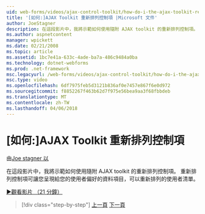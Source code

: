 ```yaml
---
uid: web-forms/videos/ajax-control-toolkit/how-do-i-the-ajax-toolkit-reorder-control
title: '[如何:]AJAX Toolkit 重新排列控制項 |Microsoft 文件'
author: JoeStagner
description: 在這段影片中，我將示範如何使用隨附 AJAX toolkit 的重新排列控制項。 重新排列控制項可讓您呈現給您的使用者清單 o...
ms.author: aspnetcontent
manager: wpickett
ms.date: 02/21/2008
ms.topic: article
ms.assetid: 1bc7e41a-633c-4ade-ba7a-486c9484a0ba
ms.technology: dotnet-webforms
ms.prod: .net-framework
msc.legacyurl: /web-forms/videos/ajax-control-toolkit/how-do-i-the-ajax-toolkit-reorder-control
msc.type: video
ms.openlocfilehash: 6df7975feb5d3121b836af0e7457e867f6e0d972
ms.sourcegitcommit: f8852267f463b62d7f975e56bea9aa3f68fbbdeb
ms.translationtype: MT
ms.contentlocale: zh-TW
ms.lasthandoff: 04/06/2018
---
```

<a name="how-do-i-the-ajax-toolkit-reorder-control"></a>[如何:]AJAX Toolkit 重新排列控制項
====================
由[Joe stagner 以](https://github.com/JoeStagner)

在這段影片中，我將示範如何使用隨附 AJAX toolkit 的重新排列控制項。 重新排列控制項可讓您呈現給您的使用者偏好的資料項目，可以重新排列的使用者清單。

[&#9654;觀看影片 （21 分鐘）](https://channel9.msdn.com/Blogs/ASP-NET-Site-Videos/how-do-i-the-ajax-toolkit-reorder-control)

> [!div class="step-by-step"]
> [上一頁](how-do-i-use-the-aspnet-ajax-updatepanelanimation-extender.md)
> [下一頁](utilize-the-ajax-rating-control-in-the-aspnet-toolkit.md)
